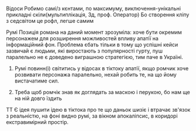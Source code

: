 Відоси
    Робимо самі/з кєнтами, по максимуму, виключення-унікальні прикладні скіли(мультиплікація, 3д, проф. Оператор)
    Бо створення кліпу з седсвітом це рофл, легше самим

Румі
    Позиція романа на даний момент зрозуміла: хоче бути окремим персонажем для розширення можливостей впливу апатії на інформаційний фон. Проблема єбать тільки в тому що успішні кейси зазвичай є людьми, які виростають з популярності гурту, пуш паралельно не є доведено виграшною стратегією, тим паче в Україні.

1) Румі повинн(і) світитись у відосах в тіктоку апатії, якщо ромчик хоче розвивати персонажа паралельно, нехай робить те, на що йому вистачатиме сил.

2) Треба щоб ромчік знав як доглядать за маскою і перукою, бо нам ще на ній довго їздить

ТТ
Є ідея пушити ідею в тіктока про те що даньок шизіє і втрачає зв'язок з реальністю, на фоні видно румі, за вікном апокаліпсис, в коридорі екстравимірний простір.